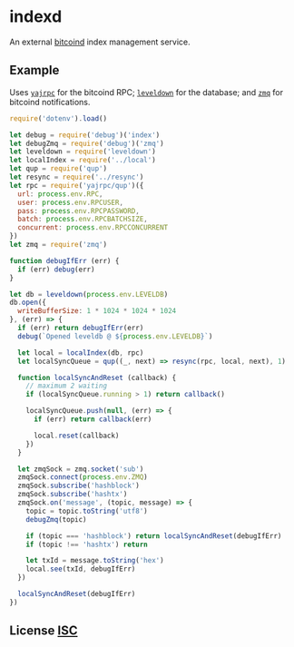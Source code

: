 # indexd
An external [bitcoind](https://github.com/bitcoin/bitcoin) index management service.


## Example
Uses [`yajrpc`](https://github.com/dcousens/yajrpc) for the bitcoind RPC;
[`leveldown`](https://github.com/level/leveldown) for the database;
and [`zmq`](https://www.npmjs.com/package/zmq) for bitcoind notifications.

``` javascript
require('dotenv').load()

let debug = require('debug')('index')
let debugZmq = require('debug')('zmq')
let leveldown = require('leveldown')
let localIndex = require('../local')
let qup = require('qup')
let resync = require('../resync')
let rpc = require('yajrpc/qup')({
  url: process.env.RPC,
  user: process.env.RPCUSER,
  pass: process.env.RPCPASSWORD,
  batch: process.env.RPCBATCHSIZE,
  concurrent: process.env.RPCCONCURRENT
})
let zmq = require('zmq')

function debugIfErr (err) {
  if (err) debug(err)
}

let db = leveldown(process.env.LEVELDB)
db.open({
  writeBufferSize: 1 * 1024 * 1024 * 1024
}, (err) => {
  if (err) return debugIfErr(err)
  debug(`Opened leveldb @ ${process.env.LEVELDB}`)

  let local = localIndex(db, rpc)
  let localSyncQueue = qup((_, next) => resync(rpc, local, next), 1)

  function localSyncAndReset (callback) {
    // maximum 2 waiting
    if (localSyncQueue.running > 1) return callback()

    localSyncQueue.push(null, (err) => {
      if (err) return callback(err)

      local.reset(callback)
    })
  }

  let zmqSock = zmq.socket('sub')
  zmqSock.connect(process.env.ZMQ)
  zmqSock.subscribe('hashblock')
  zmqSock.subscribe('hashtx')
  zmqSock.on('message', (topic, message) => {
    topic = topic.toString('utf8')
    debugZmq(topic)

    if (topic === 'hashblock') return localSyncAndReset(debugIfErr)
    if (topic !== 'hashtx') return

    let txId = message.toString('hex')
    local.see(txId, debugIfErr)
  })

  localSyncAndReset(debugIfErr)
})
```


## License [ISC](LICENSE)
